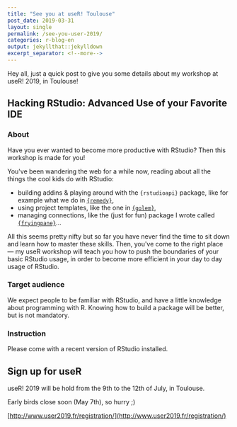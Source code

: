 ```yaml
---
title: "See you at useR! Toulouse"
post_date: 2019-03-31
layout: single
permalink: /see-you-user-2019/
categories: r-blog-en
output: jekyllthat::jekylldown
excerpt_separator: <!--more-->
---
```


Hey all, just a quick post to give you some details about my workshop at useR! 2019, in Toulouse!

<!--more-->

## Hacking RStudio: Advanced Use of your Favorite IDE

### About

Have you ever wanted to become more productive with RStudio? Then this workshop is made for you! 

You've been wandering the web for a while now, reading about all the things the cool kids do with RStudio: 

+ building addins & playing around with the `{rstudioapi}` package, like for example what we do in [`{remedy}`](https://github.com/ThinkR-open/remedy),
+ using project templates, like the one in [`{golem}`](https://github.com/ThinkR-open/golem),
+ managing connections, like the (just for fun) package I wrote called [`{fryingpane}`](https://github.com/ColinFay/fryingpane)... 

All this seems pretty nifty but so far you have never find the time to sit down and learn how to master these skills. Then, you've come to the right place — my useR workshop will teach you how to push the boundaries of your basic RStudio usage, in order to become more efficient in your day to day usage of RStudio. 

### Target audience 

We expect people to be familiar with RStudio, and have a little knowledge about programming with R. Knowing how to build a package will be better, but is not mandatory. 

### Instruction

Please come with a recent version of RStudio installed.

## Sign up for useR

useR! 2019 will be hold from the 9th to the 12th of July, in Toulouse.

Early birds close soon (May 7th), so hurry ;) 

[http://www.user2019.fr/registration/](http://www.user2019.fr/registration/)